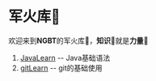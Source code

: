 # 军火库🏹

欢迎来到**NGBT**的军火库🏹，**知识**🧀就是**力量**💪

1. [JavaLearn](https://github.com/NGBTEAM/Arsenal/tree/main/JavaLearn) -- Java基础语法
2. [gitLearn](https://github.com/NGBTEAM/Arsenal/tree/main/gitLearn) -- git的基础使用
